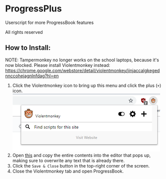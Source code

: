 # ProgressPlus
Userscript for more ProgressBook features

All rights reserved

## How to Install:
NOTE: Tampermonkey no longer works on the school laptops, because it's now blocked. Please install Violentmonkey instead: https://chrome.google.com/webstore/detail/violentmonkey/jinjaccalgkegednnccohejagnlnfdag?hl=en

1. Click the Violentmonkey icon to bring up this menu and click the plus (`+`) icon.
![Step 1](https://raw.githubusercontent.com/brianush1/progressplus/master/images/violentmonkey.png)
2. Open [this](https://raw.githubusercontent.com/brianush1/progressplus/master/script.js) and copy the entire contents into the editor that pops up, making sure to overwrite any text that is already there.
3. Click the `Save & Close` button in the top-right corner of the screen.
4. Close the Violentmonkey tab and open ProgressBook.
